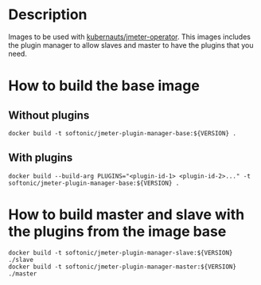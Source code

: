 # Description
Images to be used with [kubernauts/jmeter-operator](https://github.com/kubernauts/jmeter-operator). This images includes
the plugin manager to allow slaves and master to have the plugins that you need. 

# How to build the base image
## Without plugins
```
docker build -t softonic/jmeter-plugin-manager-base:${VERSION} .
```
## With plugins
```
docker build --build-arg PLUGINS="<plugin-id-1> <plugin-id-2>..." -t softonic/jmeter-plugin-manager-base:${VERSION} .
``` 

# How to build master and slave with the plugins from the image base
```
docker build -t softonic/jmeter-plugin-manager-slave:${VERSION} ./slave
docker build -t softonic/jmeter-plugin-manager-master:${VERSION} ./master
```
